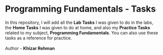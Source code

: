 # Programming Fundamentals - Tasks
In this repository, I will add all the <b>Lab Tasks</b> I was given to do in the labs, the <b>Home Tasks</b> I was given to do at home, and also my <b>Practice Tasks</b> related to my subject, <b>Programming Fundamentals</b>. You can also use these tasks as a reference for practice.
<br>
<br>
Author - <b>Khizar Rehman</b>
